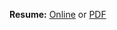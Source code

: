 **Resume:** [Online](https://selahaddinislamoglu.github.io/resume) or [PDF](https://github.com/selahaddinislamoglu/resume/raw/master/Selahaddin-Islamoglu-Resume.pdf)  